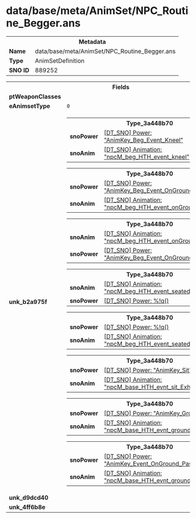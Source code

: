 <h1>data/base/meta/AnimSet/NPC_Routine_Begger.ans</h1><table><tr><th colspan="100%">Metadata</th></tr><tr><td><b>Name</b></td><td>data/base/meta/AnimSet/NPC_Routine_Begger.ans</td></tr><tr><td><b>Type</b></td><td>AnimSetDefinition</td></tr><tr><td><b>SNO ID</b></td><td>889252</td></tr></table>

<table><tr><th colspan="100%">Fields</th></tr><tr><td><b>ptWeaponClasses</b></td><td></td></tr><tr><td><b>eAnimsetType</b></td><td><code>0</code></td></tr><tr><td><b>unk_b2a975f</b></td><td><table><tr><th colspan="100%">Type_3a448b70</th></tr><tr><td><b>snoPower</b></td><td><a href="..\Power\AnimKey_Beg_Event_Kneel.pow.md">[DT_SNO] Power: "AnimKey_Beg_Event_Kneel"</a></td></tr><tr><td><b>snoAnim</b></td><td><a href="..\Anim\npcM_beg_HTH_event_kneel.ani.md">[DT_SNO] Animation: "npcM_beg_HTH_event_kneel"</a></td></tr></table>


<table><tr><th colspan="100%">Type_3a448b70</th></tr><tr><td><b>snoPower</b></td><td><a href="..\Power\AnimKey_Beg_Event_OnGround_Depress.pow.md">[DT_SNO] Power: "AnimKey_Beg_Event_OnGround_Depress"</a></td></tr><tr><td><b>snoAnim</b></td><td><a href="..\Anim\npcM_beg_HTH_event_onGround_depress.ani.md">[DT_SNO] Animation: "npcM_beg_HTH_event_onGround_depress"</a></td></tr></table>


<table><tr><th colspan="100%">Type_3a448b70</th></tr><tr><td><b>snoAnim</b></td><td><a href="..\Anim\npcM_beg_HTH_event_onGround_grieve.ani.md">[DT_SNO] Animation: "npcM_beg_HTH_event_onGround_grieve"</a></td></tr><tr><td><b>snoPower</b></td><td><a href="..\Power\AnimKey_Beg_Event_OnGround_Grieve.pow.md">[DT_SNO] Power: "AnimKey_Beg_Event_OnGround_Grieve"</a></td></tr></table>


<table><tr><th colspan="100%">Type_3a448b70</th></tr><tr><td><b>snoAnim</b></td><td><a href="..\Anim\npcM_beg_HTH_event_seated_depress.ani.md">[DT_SNO] Animation: "npcM_beg_HTH_event_seated_depress"</a></td></tr><tr><td><b>snoPower</b></td><td><a href="#UKNOWN">[DT_SNO] Power: %!q(<nil>)</a></td></tr></table>


<table><tr><th colspan="100%">Type_3a448b70</th></tr><tr><td><b>snoPower</b></td><td><a href="#UKNOWN">[DT_SNO] Power: %!q(<nil>)</a></td></tr><tr><td><b>snoAnim</b></td><td><a href="..\Anim\npcM_beg_HTH_event_seated_grieve.ani.md">[DT_SNO] Animation: "npcM_beg_HTH_event_seated_grieve"</a></td></tr></table>


<table><tr><th colspan="100%">Type_3a448b70</th></tr><tr><td><b>snoPower</b></td><td><a href="..\Power\AnimKey_Sit.pow.md">[DT_SNO] Power: "AnimKey_Sit"</a></td></tr><tr><td><b>snoAnim</b></td><td><a href="..\Anim\npcM_base_HTH_evnt_sit_Exhausted.ani.md">[DT_SNO] Animation: "npcM_base_HTH_evnt_sit_Exhausted"</a></td></tr></table>


<table><tr><th colspan="100%">Type_3a448b70</th></tr><tr><td><b>snoPower</b></td><td><a href="..\Power\AnimKey_Ground_Sleep.pow.md">[DT_SNO] Power: "AnimKey_Ground_Sleep"</a></td></tr><tr><td><b>snoAnim</b></td><td><a href="..\Anim\npcM_base_HTH_evnt_ground_lay_sleeping.ani.md">[DT_SNO] Animation: "npcM_base_HTH_evnt_ground_lay_sleeping"</a></td></tr></table>


<table><tr><th colspan="100%">Type_3a448b70</th></tr><tr><td><b>snoPower</b></td><td><a href="..\Power\AnimKey_Event_OnGround_PassOut.pow.md">[DT_SNO] Power: "AnimKey_Event_OnGround_PassOut"</a></td></tr><tr><td><b>snoAnim</b></td><td><a href="..\Anim\npcM_base_HTH_evnt_ground_lay_sleeping.ani.md">[DT_SNO] Animation: "npcM_base_HTH_evnt_ground_lay_sleeping"</a></td></tr></table>


</td></tr><tr><td><b>unk_d9dcd40</b></td><td></td></tr><tr><td><b>unk_4ff6b8e</b></td><td></td></tr></table>

